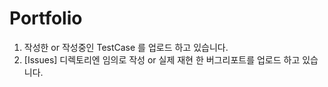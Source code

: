 # Portfolio
1. 작성한 or 작성중인 TestCase 를 업로드 하고 있습니다.
2. [Issues] 디렉토리엔 임의로 작성 or 실제 재현 한 버그리포트를 업로드 하고 있습니다.
